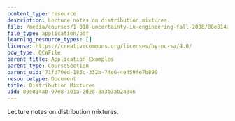 ```yaml
---
content_type: resource
description: Lecture notes on distribution mixtures.
file: /media/courses/1-010-uncertainty-in-engineering-fall-2008/80e814ab97e8101a2d2d8a3b3ab2a846_app_07.pdf
file_type: application/pdf
learning_resource_types: []
license: https://creativecommons.org/licenses/by-nc-sa/4.0/
ocw_type: OCWFile
parent_title: Application Examples
parent_type: CourseSection
parent_uid: 71fd70ed-185c-332b-74e6-4e459fe7b890
resourcetype: Document
title: Distribution Mixtures
uid: 80e814ab-97e8-101a-2d2d-8a3b3ab2a846
---
```

Lecture notes on distribution mixtures.